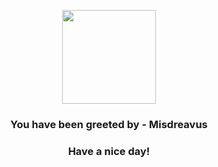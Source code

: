 <p align="center">
    <img src="https://raw.githubusercontent.com/PokeAPI/sprites/master/sprites/pokemon/200.png" width="150" height="150">
</p>
<h3 align="center">You have been greeted by - <b>Misdreavus</b></h3>
<h3 align="center">Have a nice day!</h3>
